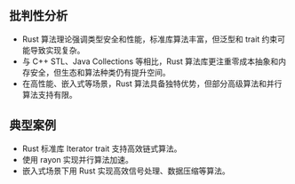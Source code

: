 ## 批判性分析

- Rust 算法理论强调类型安全和性能，标准库算法丰富，但泛型和 trait 约束可能导致实现复杂。
- 与 C++ STL、Java Collections 等相比，Rust 算法库更注重零成本抽象和内存安全，但生态和算法种类仍有提升空间。
- 在高性能、嵌入式等场景，Rust 算法具备独特优势，但部分高级算法和并行算法支持有限。

## 典型案例

- Rust 标准库 Iterator trait 支持高效链式算法。
- 使用 rayon 实现并行算法加速。
- 嵌入式场景下用 Rust 实现高效信号处理、数据压缩等算法。
